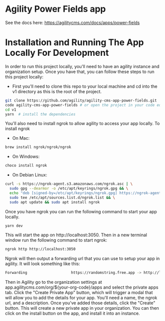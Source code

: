 # Agility Power Fields app

See the docs here: https://agilitycms.com/docs/apps/power-fields

# Installation and Running The App Locally For Development

In order to run this project locally, you'll need to have an agility instance and organization setup. Once you have that, you can follow these steps to run this project locally:

- First you'll need to clone this repo to your local machine and cd into the v1 directory as this is the root of the project.

```bash
git clone https://github.com/agility/agility-cms-app-power-fields.git
code agility-cms-app-power-fields # or open the project in your code editor
cd v1
yarn  # install the dependencies
```

You'll also need to install ngrok to allow agility to access your app locally. To install ngrok

- On Mac:

```bash
brew install ngrok/ngrok/ngrok
```

- On Windows:

```bash
choco install ngrok
```

- On Debian Linux:

```bash
curl -s https://ngrok-agent.s3.amazonaws.com/ngrok.asc | \
  sudo gpg --dearmor -o /etc/apt/keyrings/ngrok.gpg && \
  echo "deb [signed-by=/etc/apt/keyrings/ngrok.gpg] https://ngrok-agent.s3.amazonaws.com buster main" | \
  sudo tee /etc/apt/sources.list.d/ngrok.list && \
  sudo apt update && sudo apt install ngrok
```

Once you have ngrok you can run the following command to start your app locally.

```bash
yarn dev
```

This will start the app on http://localhost:3050. Then in a new terminal window run the following command to start ngrok:

```bash
ngrok http http://localhost:3050
```

Ngrok will then output a forwarding url that you can use to setup your app in agility. It will look something like this:

```bash
Forwarding                    https://randomstring.free.app -> http://localhost:3050
```

Then in Agility go to the organization settings at app.agilitycms.com/org/${your-org-code}/apps and select the private apps tab. Click the "Create Private App" button, which will trigger a modal that will allow you to add the details for your app. You'll need a name, the ngrok url, and a description. Once you've added those details, click the "Create" button. This will create a new private app in your organization. You can then click on the install button on the app, and install it into an instance.
